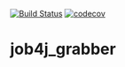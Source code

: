 [![Build Status](https://travis-ci.org/npabllla/job4j_grabber.svg?branch=master)](https://travis-ci.org/npabllla/job4j_grabber)
[![codecov](https://codecov.io/gh/npabllla/job4j_grabber/branch/master/graph/badge.svg?token=KR50XFRCP9)](https://codecov.io/gh/npabllla/job4j_grabber)
# job4j_grabber